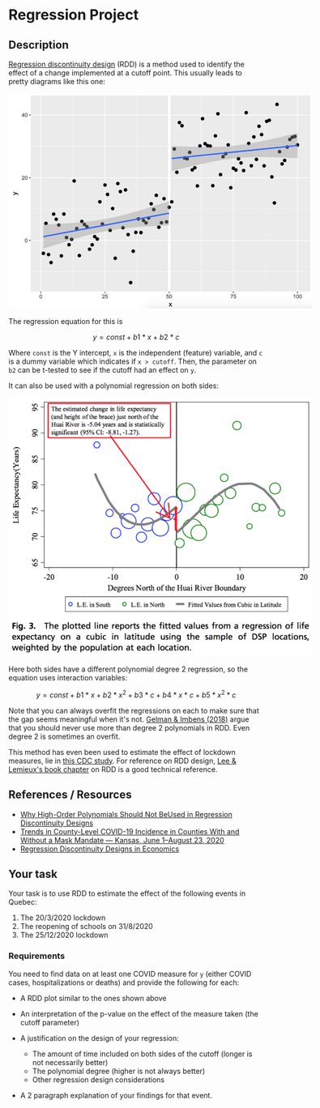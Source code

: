 # Regression Project

## Description

[Regression discontinuity design](https://en.wikipedia.org/wiki/Regression_discontinuity_design) (RDD) is a method used to identify the effect of a change implemented at a cutoff point. This usually leads to pretty diagrams like this one:

<img src="./assets/rdd1.png" style="max-width: 600px"/>

The regression equation for this is

$$y = const + b1 * x + b2 * c$$

Where `const` is the Y intercept, `x` is the independent (feature) variable, and `c` is a dummy variable which indicates if `x > cutoff`. Then, the parameter on `b2` can be t-tested to see if the cutoff had an effect on `y`.

It can also be used with a polynomial regression on both sides:

<img src="./assets/rdd2.png" style="max-width: 600px"/>

Here both sides have a different polynomial degree 2 regression, so the equation uses interaction variables:

$$y = const + b1 * x + b2 * x^2 + b3 * c + b4 * x * c + b5 * x^2 * c$$

Note that you can always overfit the regressions on each to make sure that the gap seems meaningful when it's not. [Gelman & Imbens (2018)](./resources/2018_gelman_jbes.pdf) argue that you should never use more than degree 2 polynomials in RDD. Even degree 2 is sometimes an overfit.

This method has even been used to estimate the effect of lockdown measures, lie in [this CDC study](https://www.cdc.gov/mmwr/volumes/69/wr/mm6947e2.htm?s_cid=mm6947e2_w). For reference on RDD design, [Lee & Lemieux's book chapter](./resources/RDDEconomics.pdf) on RDD is a good technical reference.

## References / Resources

- [Why High-Order Polynomials Should Not BeUsed in Regression Discontinuity Designs](./resources/2018_gelman_jbes.pdf)
- [Trends in County-Level COVID-19 Incidence in Counties With and Without a Mask Mandate — Kansas, June 1–August 23, 2020](https://www.cdc.gov/mmwr/volumes/69/wr/mm6947e2.htm?s_cid=mm6947e2_w)
- [Regression Discontinuity Designs in Economics](./resources/RDDEconomics.pdf)

## Your task

Your task is to use RDD to estimate the effect of the following events in Quebec:

1. The 20/3/2020 lockdown
2. The reopening of schools on 31/8/2020
3. The 25/12/2020 lockdown

### Requirements

You need to find data on at least one COVID measure for `y` (either COVID cases, hospitalizations or deaths) and provide the following for each:

- A RDD plot similar to the ones shown above
- An interpretation of the p-value on the effect of the measure taken (the cutoff parameter)
- A justification on the design of your regression:

  - The amount of time included on both sides of the cutoff (longer is not necessarily better)
  - The polynomial degree (higher is not always better)
  - Other regression design considerations

- A 2 paragraph explanation of your findings for that event.
